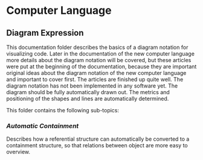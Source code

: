 ﻿Computer Language
=================

## **Diagram Expression**

This documentation folder describes the basics of a diagram notation for visualizing code. Later in the documentation of the new computer language more details about the diagram notation will be covered, but these articles were put at the beginning of the documentation, because they are important original ideas about the diagram notation of the new computer language and important to cover first. The articles are finished up quite well. The diagram notation has not been implemented in any software yet. The diagram should be fully automatically drawn out. The metrics and positioning of the shapes and lines are automatically determined.

This folder contains the following sub-topics:

### *Automatic Containment*

Describes how a referential structure can automatically be converted to a containment structure, so that relations between object are more easy to overview.
